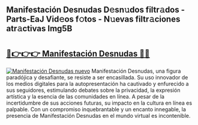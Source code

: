 ## Manifestación Desnudas D𝚎sn𝚞dos filtr𝚊dos - Parts-EaJ Vid𝚎os f𝚘tos - N𝚞evas filtr𝚊ciones atr𝚊ctivas Img5B

# <h2><a href="http://mbafo71.tromn.icu/?c=Manifestaci%c3%b3n+Desnudas">🔗👉👉👉 Manifestación Desnudas 🔗🔗</a></h2>

[![Manifestación Desnudas nuevo](https://i.imgur.com/pEAQMta.gif)](http://mbafo71.tromn.icu/?c=Manifestaci%c3%b3n+Desnudas)
Manifestación Desnudas, una figura paradójica y desafiante, se resiste a ser encasillada. Su uso innovador de los medios digitales para la autopresentación ha cautivado y enfurecido a sus seguidores, estimulando debates sobre la privacidad, la expresión artística y la esencia de las comunidades en línea. A pesar de la incertidumbre de sus acciones futuras, su impacto en la cultura en línea es palpable. Con un compromiso inquebrantable y un encanto innegable, la presencia de Manifestación Desnudas en el mundo virtual es incontenible.

